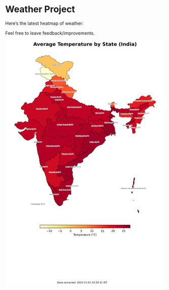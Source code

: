 # Weather Project

Here’s the latest heatmap of weather:

Feel free to leave feedback/improvements.

![India Heatmap](docs/assets/india_heatmap.png?v=052CD2)
